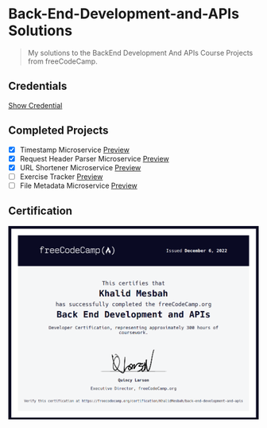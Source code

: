 # Back-End-Development-and-APIs Solutions
> My solutions to the BackEnd Development And APIs Course Projects from freeCodeCamp.

## Credentials
[Show Credential](https://www.freecodecamp.org/certification/KhalidMesbah/back-end-development-and-apis)

## Completed Projects
- [x] Timestamp Microservice [Preview](https://boilerplate-project-timestamp.khalidmesbah1.repl.co)
- [x] Request Header Parser Microservice [Preview](https://boilerplate-project-headerparser.khalidmesbah1.repl.co)
- [x] URL Shortener Microservice [Preview](https://boilerplate-project-urlshortener.khalidmesbah1.repl.co)
- [ ] Exercise Tracker [Preview]()
- [ ] File Metadata Microservice [Preview]()

## Certification
![image](./certification.png)
